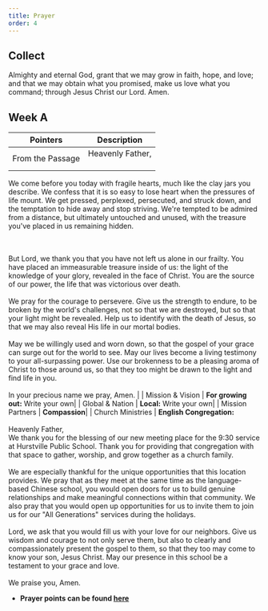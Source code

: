 ```yaml
---
title: Prayer
order: 4
---
```


## Collect
Almighty and eternal God, grant that we may grow in faith, hope, and love; and that we may obtain what you promised, make us love what you command; through Jesus Christ our Lord. Amen.

## Week A

| Pointers | Description |
| --- | --- |
| From the Passage | Heavenly Father, <br><br> 

We come before you today with fragile hearts, much like the clay jars you describe. We confess that it is so easy to lose heart when the pressures of life mount. We get pressed, perplexed, persecuted, and struck down, and the temptation to hide away and stop striving. We're tempted to be admired from a distance, but ultimately untouched and unused, with the treasure you've placed in us remaining hidden. 

<br><br> But Lord, we thank you that you have not left us alone in our frailty. You have placed an immeasurable treasure inside of us: the light of the knowledge of your glory, revealed in the face of Christ. You are the source of our power, the life that was victorious over death. <br><br> We pray for the courage to persevere. Give us the strength to endure, to be broken by the world's challenges, not so that we are destroyed, but so that your light might be revealed. Help us to identify with the death of Jesus, so that we may also reveal His life in our mortal bodies. <br><br> May we be willingly used and worn down, so that the gospel of your grace can surge out for the world to see. May our lives become a living testimony to your all-surpassing power. Use our brokenness to be a pleasing aroma of Christ to those around us, so that they too might be drawn to the light and find life in you. <br><br> In your precious name we pray, Amen. |
| Mission & Vision | **For growing out:** Write your own| 
| Global & Nation | **Local:** Write your own|
| Mission Partners | **Compassion**|
| Church Ministries | **English Congregation:** <br><br> Heavenly Father, <br> We thank you for the blessing of our new meeting place for the 9:30 service at Hurstville Public School. Thank you for providing that congregation with that space to gather, worship, and grow together as a church family. <br><br> We are especially thankful for the unique opportunities that this location provides. We pray that as they meet at the same time as the language-based Chinese school, you would open doors for us to build genuine relationships and make meaningful connections within that community. We also pray that you would open up opportunities for us to invite them to join us for our "All Generations" services during the holidays. <br><br> Lord, we ask that you would fill us with your love for our neighbors. Give us wisdom and courage to not only serve them, but also to clearly and compassionately present the gospel to them, so that they too may come to know your son, Jesus Christ. May our presence in this school be a testament to your grace and love. <br><br> We praise you, Amen.


- **Prayer points can be found [here](https://stgeorgeshurstville.org.au/prayer)**

